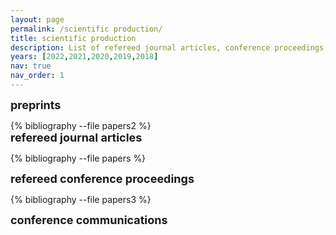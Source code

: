 ```yaml
---
layout: page
permalink: /scientific production/
title: scientific production
description: List of refereed journal articles, conference proceedings, preprints, and communications.
years: [2022,2021,2020,2019,2018]
nav: true
nav_order: 1
---
```

<!-- _pages/publications.md -->
<p><font size="+1"><b>preprints</b></font></p>
<div class="publications">
{% bibliography --file papers2 %}

</div>

<div><font size="+1"><b>refereed journal articles</b></font></div>
<div class="publications">

{% bibliography --file papers %}


</div>

<div><font size="+1"><b>refereed conference proceedings</b></font></div>
<div class="publications">

{% bibliography --file papers3 %}

</div>

<div><font size="+1"><b>conference communications</b></font></div>
<div class="publications">
</div>
